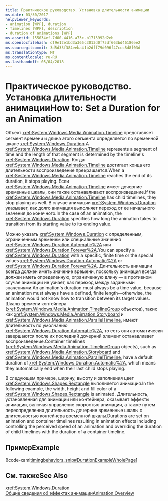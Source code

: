 ```yaml
---
title: Практическое руководство. Установка длительности анимации
ms.date: 03/30/2017
helpviewer_keywords:
- animation [WPF], duration
- Timelines [WPF], description
- duration of animations [WPF]
ms.assetid: 155034ef-7d00-4416-a73c-b1713992d2eb
ms.openlocfilehash: df9e12e1bd3a365c3013d0f75df663bd46186ee2
ms.sourcegitcommit: 3d5d33f384eeba41b2dff79d096f47ccc8d8f03d
ms.translationtype: MT
ms.contentlocale: ru-RU
ms.lasthandoff: 05/04/2018
---
```

# <a name="how-to-set-a-duration-for-an-animation"></a><span data-ttu-id="01133-102">Практическое руководство. Установка длительности анимации</span><span class="sxs-lookup"><span data-stu-id="01133-102">How to: Set a Duration for an Animation</span></span>
<span data-ttu-id="01133-103">Объект <xref:System.Windows.Media.Animation.Timeline> представляет сегмент времени и длина этого сегмента определяется по временной шкале <xref:System.Windows.Duration>.</span><span class="sxs-lookup"><span data-stu-id="01133-103">A <xref:System.Windows.Media.Animation.Timeline> represents a segment of time and the length of that segment is determined by the timeline's <xref:System.Windows.Duration>.</span></span> <span data-ttu-id="01133-104">Когда <xref:System.Windows.Media.Animation.Timeline> достигает конца его длительности воспроизведение прекращается.</span><span class="sxs-lookup"><span data-stu-id="01133-104">When a <xref:System.Windows.Media.Animation.Timeline> reaches the end of its duration, it stops playing.</span></span> <span data-ttu-id="01133-105">Если <xref:System.Windows.Media.Animation.Timeline> имеет дочерние временные шкалы, они также останавливают воспроизведение.</span><span class="sxs-lookup"><span data-stu-id="01133-105">If the <xref:System.Windows.Media.Animation.Timeline> has child timelines, they stop playing as well.</span></span> <span data-ttu-id="01133-106">В случае анимации <xref:System.Windows.Duration> указывает, как долго анимация выполняет переход от ее начального значения до конечного.</span><span class="sxs-lookup"><span data-stu-id="01133-106">In the case of an animation, the <xref:System.Windows.Duration> specifies how long the animation takes to transition from its starting value to its ending value.</span></span>  
  
 <span data-ttu-id="01133-107">Можно указать <xref:System.Windows.Duration> с определенным, ограниченным временем или специальные значения <xref:System.Windows.Duration.Automatic%2A> или <xref:System.Windows.Duration.Forever%2A>.</span><span class="sxs-lookup"><span data-stu-id="01133-107">You can specify a <xref:System.Windows.Duration> with a specific, finite time or the special values <xref:System.Windows.Duration.Automatic%2A> or <xref:System.Windows.Duration.Forever%2A>.</span></span> <span data-ttu-id="01133-108">Длительность анимации всегда должен иметь значение времени, поскольку анимация всегда должен иметь определенную, ограниченную длину — в противном случае анимации не узнает, как переход между заданными значениями.</span><span class="sxs-lookup"><span data-stu-id="01133-108">An animation's duration must always be a time value, because an animation must always have a defined, finite length—otherwise, the animation would not know how to transition between its target values.</span></span> <span data-ttu-id="01133-109">Шкалы времени контейнера (<xref:System.Windows.Media.Animation.TimelineGroup> объектов), таких как <xref:System.Windows.Media.Animation.Storyboard> и <xref:System.Windows.Media.Animation.ParallelTimeline>, имеют длительность по умолчанию <xref:System.Windows.Duration.Automatic%2A>, то есть они автоматически завершаются после их последний дочерний элемент останавливает воспроизведение.</span><span class="sxs-lookup"><span data-stu-id="01133-109">Container timelines (<xref:System.Windows.Media.Animation.TimelineGroup> objects), such as <xref:System.Windows.Media.Animation.Storyboard> and <xref:System.Windows.Media.Animation.ParallelTimeline>, have a default duration of <xref:System.Windows.Duration.Automatic%2A>, which means they automatically end when their last child stops playing.</span></span>  
  
 <span data-ttu-id="01133-110">В следующем примере, ширину, высоту и заполнения цвет <xref:System.Windows.Shapes.Rectangle> выполняется анимация.</span><span class="sxs-lookup"><span data-stu-id="01133-110">In the following example, the width, height and fill color of a <xref:System.Windows.Shapes.Rectangle> is animated.</span></span> <span data-ttu-id="01133-111">Длительность, установленная для анимации или контейнера, оказывает эффекты анимации, включая управление скоростью анимации, а также путем переопределения длительность дочерние временные шкалы с длительностью контейнера временной шкалы.</span><span class="sxs-lookup"><span data-stu-id="01133-111">Durations are set on animation and container timelines resulting in animation effects including controlling the perceived speed of an animation and overriding the duration of child timelines with the duration of a container timeline.</span></span>  
  
## <a name="example"></a><span data-ttu-id="01133-112">Пример</span><span class="sxs-lookup"><span data-stu-id="01133-112">Example</span></span>  
 [!code-xaml[timingbehaviors_snip#DurationExampleWholePage](../../../../samples/snippets/csharp/VS_Snippets_Wpf/timingbehaviors_snip/CSharp/DurationExample.xaml#durationexamplewholepage)]  
  
## <a name="see-also"></a><span data-ttu-id="01133-113">См. также</span><span class="sxs-lookup"><span data-stu-id="01133-113">See Also</span></span>  
 <xref:System.Windows.Duration>  
 [<span data-ttu-id="01133-114">Общие сведения об эффектах анимации</span><span class="sxs-lookup"><span data-stu-id="01133-114">Animation Overview</span></span>](../../../../docs/framework/wpf/graphics-multimedia/animation-overview.md)
